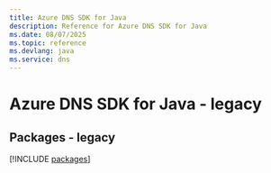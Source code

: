 ```yaml
---
title: Azure DNS SDK for Java
description: Reference for Azure DNS SDK for Java
ms.date: 08/07/2025
ms.topic: reference
ms.devlang: java
ms.service: dns
---
```

# Azure DNS SDK for Java - legacy
## Packages - legacy
[!INCLUDE [packages](dns-index.md)]